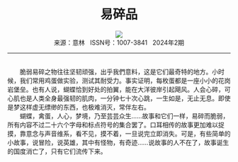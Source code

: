 # <center>易碎品</center>

<div align=center><img src="https://raw.githubusercontent.com/leaguecn/magazines/main/img_authors/%d7%f7%d5%df%a3%ba%5b%d3%a2%5d%c4%e1%b6%fb%a1%a4%b8%c7%c2%fc.jpg"></div>

<center>来源：意林   ISSN号：1007-3841   2024年2期</center>

* * *

<br>　　脆弱易碎之物往往坚韧顽强，出乎我們意料，这是它们最奇特的地方。小时候，我们常用鸡蛋做实验，测试其耐受力。事实证明，每枚蛋都是一座小小的花岗岩堡垒。也有人说，蝴蝶恰到好处的拍翼，能在大洋彼岸引起飓风。人会心碎，可心肌也是人类全身最强韧的肌肉，一分钟七十次心跳，一生如是，无止无息。即使是梦这样虚无缥缈的东西，也极难消灭，常伴左右。  
　　蝴蝶，禽蛋，人心，梦境，乃至芸芸众生……故事和它们一样，易碎而脆弱，所有内容不过二十六个字母和标点符号的集合罢了。口耳相传的故事更加难以捉摸，靠意念与声音维系，看不见，摸不着，一旦说完立即消失。可是，有些简单的小故事，说冒险，说英雄，其中有怪物，有奇迹……说故事的人不在了，故事诞生的国度消亡了，只有它们流传下来。
